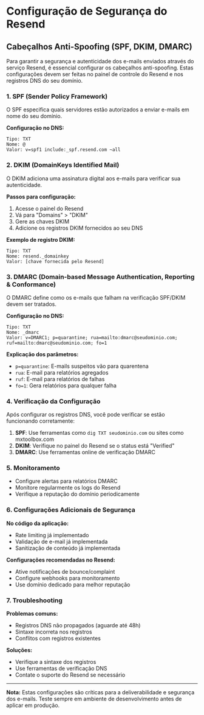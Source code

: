 # Configuração de Segurança do Resend

## Cabeçalhos Anti-Spoofing (SPF, DKIM, DMARC)

Para garantir a segurança e autenticidade dos e-mails enviados através do serviço Resend, é essencial configurar os cabeçalhos anti-spoofing. Estas configurações devem ser feitas no painel de controle do Resend e nos registros DNS do seu domínio.

### 1. SPF (Sender Policy Framework)

O SPF especifica quais servidores estão autorizados a enviar e-mails em nome do seu domínio.

**Configuração no DNS:**
```
Tipo: TXT
Nome: @
Valor: v=spf1 include:_spf.resend.com ~all
```

### 2. DKIM (DomainKeys Identified Mail)

O DKIM adiciona uma assinatura digital aos e-mails para verificar sua autenticidade.

**Passos para configuração:**
1. Acesse o painel do Resend
2. Vá para "Domains" > "DKIM"
3. Gere as chaves DKIM
4. Adicione os registros DKIM fornecidos ao seu DNS

**Exemplo de registro DKIM:**
```
Tipo: TXT
Nome: resend._domainkey
Valor: [chave fornecida pelo Resend]
```

### 3. DMARC (Domain-based Message Authentication, Reporting & Conformance)

O DMARC define como os e-mails que falham na verificação SPF/DKIM devem ser tratados.

**Configuração no DNS:**
```
Tipo: TXT
Nome: _dmarc
Valor: v=DMARC1; p=quarantine; rua=mailto:dmarc@seudominio.com; ruf=mailto:dmarc@seudominio.com; fo=1
```

**Explicação dos parâmetros:**
- `p=quarantine`: E-mails suspeitos vão para quarentena
- `rua`: E-mail para relatórios agregados
- `ruf`: E-mail para relatórios de falhas
- `fo=1`: Gera relatórios para qualquer falha

### 4. Verificação da Configuração

Após configurar os registros DNS, você pode verificar se estão funcionando corretamente:

1. **SPF**: Use ferramentas como `dig TXT seudominio.com` ou sites como mxtoolbox.com
2. **DKIM**: Verifique no painel do Resend se o status está "Verified"
3. **DMARC**: Use ferramentas online de verificação DMARC

### 5. Monitoramento

- Configure alertas para relatórios DMARC
- Monitore regularmente os logs do Resend
- Verifique a reputação do domínio periodicamente

### 6. Configurações Adicionais de Segurança

**No código da aplicação:**
- Rate limiting já implementado
- Validação de e-mail já implementada
- Sanitização de conteúdo já implementada

**Configurações recomendadas no Resend:**
- Ative notificações de bounce/complaint
- Configure webhooks para monitoramento
- Use domínio dedicado para melhor reputação

### 7. Troubleshooting

**Problemas comuns:**
- Registros DNS não propagados (aguarde até 48h)
- Sintaxe incorreta nos registros
- Conflitos com registros existentes

**Soluções:**
- Verifique a sintaxe dos registros
- Use ferramentas de verificação DNS
- Contate o suporte do Resend se necessário

---

**Nota:** Estas configurações são críticas para a deliverabilidade e segurança dos e-mails. Teste sempre em ambiente de desenvolvimento antes de aplicar em produção.